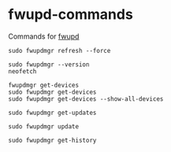# fwupd-commands
Commands for [fwupd](https://github.com/fwupd/fwupd)

```
sudo fwupdmgr refresh --force

sudo fwupdmgr --version
neofetch

fwupdmgr get-devices
sudo fwupdmgr get-devices
sudo fwupdmgr get-devices --show-all-devices

sudo fwupdmgr get-updates

sudo fwupdmgr update

sudo fwupdmgr get-history
```
